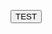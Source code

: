<button id="testBtn">TEST</button>
<script>
  $('#testBtn').on('click', function(e){
    alert('test');
  });
</script>
